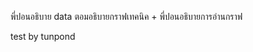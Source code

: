 พี่ปอนอธิบาย data
ตอมอธิบายกราฟเทคนิค + พี่ปอนอธิบายการอ่านกราฟ



test by tunpond
[](https://www.shutterstock.com/image-photo/red-apple-isolated-on-white-260nw-1727544364.jpg)
